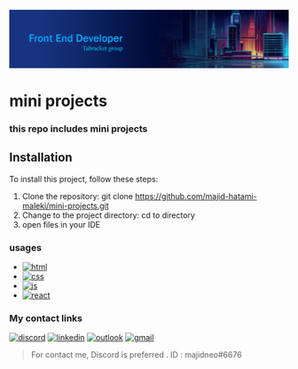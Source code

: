 ![Alt Text](banner.jpg)

# mini projects
### this repo includes mini projects

## Installation
To install this project, follow these steps:
1. Clone the repository: git clone https://github.com/majid-hatami-maleki/mini-projects.git
2. Change to the project directory: cd to directory
3. open files in your IDE

### usages
- [![html][html-shield]][html-url]
- [![css][css-shield]][css-url]
- [![js][js-shield]][js-url]
- [![react][react-shield]][react-url]

### My contact links

[![discord][discord-shield]][discord-url]
[![linkedin][linkedin-shield]][linkedin-url]
[![outlook][outlook-shield]][outlook-url]
[![gmail][gmail-shield]][gmail-url]

> For contact me, Discord is preferred . ID : majidneo#6676

[discord-shield]: https://img.shields.io/badge/Discord-discord?logo=discord&logoColor=white&labelColor=%235661E0&color=%235661E0
[discord-url]: https://discord.gg/CCKB2zf4WV
[linkedin-shield]: https://img.shields.io/badge/Linkedin-linkedin%20link?logo=linkedin&logoColor=white&labelColor=%230B66C2&color=%230B66C2
[linkedin-url]: https://www.linkedin.com/in/majid-hatami-maleki-790257276/
[outlook-shield]: https://img.shields.io/badge/Outlook-email?logo=microsoftoutlook&logoColor=white&labelColor=%23106CBD&color=%23106CBD
[outlook-url]: mailto:majidhatamimaleki@outlook.com
[gmail-shield]: https://img.shields.io/badge/Gmail-email?logo=gmail&logoColor=white&labelColor=%23D02C1F&color=%23D02C1F
[gmail-url]: mailto:majidhatamimalekii@gmail.com
[html-shield]:https://img.shields.io/badge/html-HTML?logo=html5&logoColor=%23F86201&labelColor=black&color=black
[html-url]: https://developer.mozilla.org/en-US/docs/Learn/Getting_started_with_the_web/HTML_basics
[css-shield]:https://img.shields.io/badge/CSS%203-css?logo=css3&logoColor=%232762E9&labelColor=black&color=black
[css-url]: https://developer.mozilla.org/en-US/docs/Web/CSS
[js-shield]:https://img.shields.io/badge/javascript-es6?logo=javascript&logoColor=%23EFD81B&labelColor=black&color=black
[js-url]: https://developer.mozilla.org/en-US/docs/Web/JavaScript
[react-shield]: https://img.shields.io/badge/React.js-react?logo=react&logoColor=%2368DBFB&labelColor=%23313335&color=%23313335
[react-url]: https://react.dev/
[reactIcons-shield]:https://img.shields.io/badge/React%20Icons-reactIcons?logo=react&logoColor=%23FFFFFF&labelColor=%23EA2868&color=%23EA2868
[reactIcons-url]: https://react-icons.github.io/react-icons/
[bootstrap-shield]:https://img.shields.io/badge/Bootstrap-bootstrap?logo=bootstrap&logoColor=%23FFFFFF&labelColor=%238331F3&color=%238331F3
[bootstrap-url]: https://getbootstrap.com/
[fontAwesome-shield]:https://img.shields.io/badge/font%20awesome-font?logo=fontawesome&logoColor=%23FFFFFF&labelColor=%23213759&color=%23213759
[fontAwesome-url]: https://fontawesome.com/




